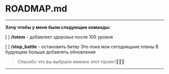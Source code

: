 # ROADMAP.md

---

**Хочу чтобы у меня были следующие команды:**

[ ] **/totem** - добавляет здоровье после 100 уровня

[ ] **/stop_battle** - остановить битву
Это пока мои сегоднящние планы 
В будуещем больше добавлять обновления
> Спасибо что вы выбрали именно этот проект🙏🙏🙏


---

